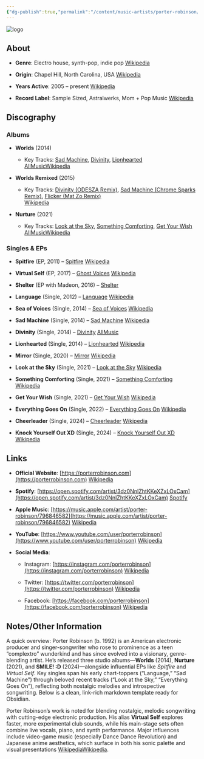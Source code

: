 ```yaml
---
{"dg-publish":true,"permalink":"/content/music-artists/porter-robinson/","tags":["#MusicArtist"],"noteIcon":"","created":"2025-04-29T07:37:51.457+02:00","updated":"2025-04-29T07:48:42.320+02:00"}
---
```



<img src="/img/MALOGO/example.jpg" alt="logo" class="round-img round-img-200">

## About

- **Genre**: Electro house, synth-pop, indie pop [Wikipedia](https://en.wikipedia.org/wiki/Porter_Robinson?utm_source=chatgpt.com)
    
- **Origin**: Chapel Hill, North Carolina, USA [Wikipedia](https://en.wikipedia.org/wiki/Porter_Robinson?utm_source=chatgpt.com)
    
- **Years Active**: 2005 – present [Wikipedia](https://en.wikipedia.org/wiki/Porter_Robinson?utm_source=chatgpt.com)
    
- **Record Label**: Sample Sized, Astralwerks, Mom + Pop Music [Wikipedia](https://en.wikipedia.org/wiki/Porter_Robinson?utm_source=chatgpt.com)
    

## Discography

### Albums

- **Worlds** (2014)
    
    - Key Tracks: [Sad Machine](https://youtu.be/0Uwjqn2icjU), [Divinity](https://youtu.be/ddjZpFLZGVo), [Lionhearted](https://youtu.be/M4sMvhRRPMk)  
        [AllMusic](https://www.allmusic.com/album/worlds-mw0002690106?utm_source=chatgpt.com)[Wikipedia](https://en.wikipedia.org/wiki/Porter_Robinson?utm_source=chatgpt.com)
        
- **Worlds Remixed** (2015)
    
    - Key Tracks: [Divinity (ODESZA Remix)](https://youtu.be/gnDqkQiHBJ8), [Sad Machine (Chrome Sparks Remix)](https://youtu.be/Yw2u-thrPBY), [Flicker (Mat Zo Remix)](https://youtu.be/6iIuM-FDzXg)  
        [Wikipedia](https://en.wikipedia.org/wiki/Porter_Robinson?utm_source=chatgpt.com)
        
- **Nurture** (2021)
    
    - Key Tracks: [Look at the Sky](https://youtu.be/o5U891AhC4A), [Something Comforting](https://youtu.be/jnuH0vzRkD4), [Get Your Wish](https://youtu.be/80tMNI-L6T4)  
        [AllMusic](https://www.allmusic.com/album/nurture-mw0003477954?utm_source=chatgpt.com)[Wikipedia](https://en.wikipedia.org/wiki/Porter_Robinson)
        

### Singles & EPs

- **Spitfire** (EP, 2011) – [Spitfire](https://youtu.be/fKX0mBj5FL8) [Wikipedia](https://en.wikipedia.org/wiki/Porter_Robinson?utm_source=chatgpt.com)
    
- **Virtual Self** (EP, 2017) – [Ghost Voices](https://youtu.be/WYrRK5H5oRA) [Wikipedia](https://en.wikipedia.org/wiki/Porter_Robinson)
    
- **Shelter** (EP with Madeon, 2016) – [Shelter](https://youtu.be/fzQ6gRAEoy0)
    
- **Language** (Single, 2012) – [Language](https://youtu.be/23bpDUlL59U) [Wikipedia](https://en.wikipedia.org/wiki/Porter_Robinson)
    
- **Sea of Voices** (Single, 2014) – [Sea of Voices](https://youtu.be/TVn3-l1E4gY) [Wikipedia](https://en.wikipedia.org/wiki/Porter_Robinson)
    
- **Sad Machine** (Single, 2014) – [Sad Machine](https://youtu.be/0Uwjqn2icjU) [Wikipedia](https://en.wikipedia.org/wiki/Porter_Robinson)
    
- **Divinity** (Single, 2014) – [Divinity](https://youtu.be/ddjZpFLZGVo) [AllMusic](https://www.allmusic.com/album/divinity-mw0002806344?utm_source=chatgpt.com)
    
- **Lionhearted** (Single, 2014) – [Lionhearted](https://youtu.be/M4sMvhRRPMk) [Wikipedia](https://en.wikipedia.org/wiki/Porter_Robinson)
    
- **Mirror** (Single, 2020) – [Mirror](https://youtu.be/kyCFcmn8Qw8) [Wikipedia](https://en.wikipedia.org/wiki/Porter_Robinson)
    
- **Look at the Sky** (Single, 2021) – [Look at the Sky](https://youtu.be/o5U891AhC4A) [Wikipedia](https://en.wikipedia.org/wiki/Porter_Robinson)
    
- **Something Comforting** (Single, 2021) – [Something Comforting](https://youtu.be/jnuH0vzRkD4) [Wikipedia](https://en.wikipedia.org/wiki/Porter_Robinson)
    
- **Get Your Wish** (Single, 2021) – [Get Your Wish](https://youtu.be/80tMNI-L6T4) [Wikipedia](https://en.wikipedia.org/wiki/Porter_Robinson)
    
- **Everything Goes On** (Single, 2022) – [Everything Goes On](https://youtu.be/EMuxJ6YvLjY) [Wikipedia](https://en.wikipedia.org/wiki/Porter_Robinson)
    
- **Cheerleader** (Single, 2024) – [Cheerleader](https://youtu.be/Ku5A_rMqbYA) [Wikipedia](https://en.wikipedia.org/wiki/Porter_Robinson)
    
- **Knock Yourself Out XD** (Single, 2024) – [Knock Yourself Out XD](https://youtu.be/9zA0NQeJkMw) [Wikipedia](https://en.wikipedia.org/wiki/Porter_Robinson)
    

## Links

- **Official Website**: [https://porterrobinson.com](https://porterrobinson.com) [Wikipedia](https://en.wikipedia.org/wiki/Porter_Robinson?utm_source=chatgpt.com)
    
- **Spotify**: [https://open.spotify.com/artist/3dz0NnIZhtKKeXZxLOxCam](https://open.spotify.com/artist/3dz0NnIZhtKKeXZxLOxCam) [Spotify](https://open.spotify.com/artist/3dz0NnIZhtKKeXZxLOxCam?utm_source=chatgpt.com)
    
- **Apple Music**: [https://music.apple.com/artist/porter-robinson/796846582](https://music.apple.com/artist/porter-robinson/796846582) [Wikipedia](https://en.wikipedia.org/wiki/Porter_Robinson)
    
- **YouTube**: [https://www.youtube.com/user/porterrobinson](https://www.youtube.com/user/porterrobinson) [Wikipedia](https://en.wikipedia.org/wiki/Porter_Robinson)
    
- **Social Media**:
    
    - Instagram: [https://instagram.com/porterrobinson](https://instagram.com/porterrobinson) [Wikipedia](https://en.wikipedia.org/wiki/Porter_Robinson)
        
    - Twitter: [https://twitter.com/porterrobinson](https://twitter.com/porterrobinson) [Wikipedia](https://en.wikipedia.org/wiki/Porter_Robinson)
        
    - Facebook: [https://facebook.com/porterrobinson](https://facebook.com/porterrobinson) [Wikipedia](https://en.wikipedia.org/wiki/Porter_Robinson)
        

## Notes/Other Information

A quick overview: Porter Robinson (b. 1992) is an American electronic producer and singer-songwriter who rose to prominence as a teen “complextro” wunderkind and has since evolved into a visionary, genre-blending artist. He’s released three studio albums—**Worlds** (2014), **Nurture** (2021), and **SMILE! :D** (2024)—alongside influential EPs like _Spitfire_ and _Virtual Self_. Key singles span his early chart-toppers (“Language,” “Sad Machine”) through beloved recent tracks (“Look at the Sky,” “Everything Goes On”), reflecting both nostalgic melodies and introspective songwriting. Below is a clean, link-rich markdown template ready for Obsidian.

Porter Robinson’s work is noted for blending nostalgic, melodic songwriting with cutting-edge electronic production. His alias **Virtual Self** explores faster, more experimental club sounds, while his main-stage sets often combine live vocals, piano, and synth performance. Major influences include video-game music (especially Dance Dance Revolution) and Japanese anime aesthetics, which surface in both his sonic palette and visual presentations [Wikipedia](https://en.wikipedia.org/wiki/Porter_Robinson)[Wikipedia](https://en.wikipedia.org/wiki/Porter_Robinson?utm_source=chatgpt.com).